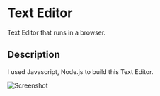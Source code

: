 # Text Editor

Text Editor that runs in a browser.

## Description

I used Javascript, Node.js to build this Text Editor. 

![Screenshot](./)